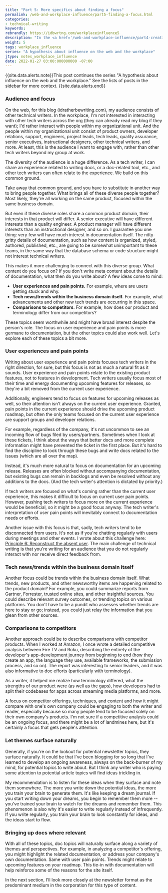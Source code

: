 ```yaml
---
title: "Part 5: More specifics about finding a focus"
permalink: /web-and-workplace-influence/part5-finding-a-focus.html
categories:
- technical-writing
keywords:
rebrandly: https://idbwrtng.com/workplaceinfluence5
description: "In the <a href='/web-and-workplace-influence/part4-creating-engaging-content.html'>previous post</a>, I debated about the type of content that engages an audience versus the type of content engages the writer. I said  the thinking/writing process is probably more valuable than the subject, but also that the subject should be something you, the writer, should be naturally drawn to because you'll be most productive being in that space. At the same time, if you want to engage a particular audience, you need to find topics that both you and the audience resonate with, which might be challenging. In this section, I'll get a little more down-to-earth about my audience and focus."
weight: 5
tags: workplace_influence
series: "A hypothesis about influence on the web and the workplace"
jtype: notes_workplace_influence
date: 2022-01-27 03:00:000000000 -07:00
---
```


{{site.data.alerts.note}}This post continues the series "A hypothesis about influence on the web and the workplace." See the lists of posts in the sidebar for more context. {{site.data.alerts.end}}

### Audience and focus

On the web, for this blog (idratherbewriting.com), my audience consists of other technical writers. In the workplace, I'm not interested in interacting with other tech writers across the org (they can already read my blog if they want); I'd rather interact with people within my organizational unit. And the people within my organizational unit consist of product owners, developer relations, support, engineers, project leads, tech leads, quality assurance, senior executives, instructional designers, other technical writers, and more. At least, this is the audience I want to engage with, rather than other tech writers beyond my group at work.

The diversity of the audience is a huge difference. As a tech writer, I can share an experience related to writing docs, or a doc-related tool, etc., and other tech writers can often relate to the experience. We build on this common ground.

Take away that common ground, and you have to substitute in another way to bring people together. What brings all of these diverse people together? Most likely, they're all working on the same product, focused within the same business domain.

But even if these diverse roles share a common product domain, their interests in that product will differ. A senior executive will have different interests than a quality engineer. A product manager will have different interests than an instructional designer, and so on. I guarantee you one thing: very few will have much interest in documentation itself. The nitty-gritty details of documentation, such as how content is organized, styled, authored, published, etc., are going to be somewhat unimportant to these teams, in the same way that the database schema or code structure might not interest technical writers.

This makes it more challenging to connect with this diverse group. What content do you focus on? If you don't write meta content about the details of documentation, what then do you write about? A few ideas come to mind:

* **User experiences and pain points.** For example, where are users getting stuck and why.
* **Tech news/trends within the business domain itself.** For example, what advancements and other new tech trends are occurring in this space.
* **Comparisons to competitors**. For example, how does our product and terminology differ from our competitors?

These topics seem worthwhile and might have broad interest despite the person's role. The focus on user experience and pain points is more germane to documentation, but the other topics could also work well. Let's explore each of these topics a bit more.

### User experiences and pain points

Writing about user experience and pain points focuses tech writers in the right direction, for sure, but this focus is not as much a natural fit as it sounds. User experience and pain points relate to the existing product features, not to features in development. Tech writers usually focus most of their time and energy documenting upcoming features for releases, so they're a bit removed from the current user experience.

Additionally, engineers tend to focus on features for upcoming releases as well, so their attention isn't always on the current user experience. Granted, pain points in the current experience should drive the upcoming product roadmap, but often the only teams focused on the current user experience are support groups and developer relations.

For example, regardless of the company, it's not uncommon to see an incoming flow of bugs filed by users/partners. Sometimes when I look at these tickets, I think about the ways that better docs and more complete information might have prevented the ticket in the first place. But it's hard to find the discipline to look through these bugs and write docs related to the issues (which are all over the map).

Instead, it's much more natural to focus on documentation for an upcoming release. Releases are often blocked without accompanying documentation, but existing bugs can remain in backlogs and even be resolved without any additions to the docs. (And the tech writer's attention is dictated by priority.)

If tech writers are focused on what's coming rather than the current user experience, this makes it difficult to focus on current user pain points. However, pushing tech writers to focus more on the current experience would be beneficial, so it might be a good focus anyway. The tech writer's interpretation of user pain points will inevitably connect to documentation needs or efforts.

Another issue with this focus is that, sadly, tech writers tend to be disconnected from users. It's not as if you're chatting regularly with users during meetings and other events. I wrote about this challenge here: [Principle 6: Reconstruct the absent user](https://idratherbewriting.com/simplifying-complexity/reconstructing-the-absent-user.html). The main challenge of technical writing is that you're writing for an audience that you do not regularly interact with nor receive direct feedback from.

### Tech news/trends within the business domain itself

Another focus could be trends within the business domain itself. What trends, new products, and other newsworthy items are happening related to the product domain? For example, you could summarize reports from Gartner, Forrester, trusted online sites, and other insightful sources. You could describe relevant survey outcomes, or trending topics on various platforms. You don't have to be a pundit who assesses whether trends are here to stay or go; instead, you could just relay the information that you glean from other sources.

### Comparisons to competitors

Another approach could be to describe comparisons with competitor products. When I worked at Amazon, I once wrote a detailed competitive analysis between Fire TV and Roku, describing the entirety of the developer's app-development journey from beginning to end (how they create an app, the language they use, available frameworks, the submission process, and so on). The report was interesting to senior leaders, and it was also informative to doc efforts (particularly with terminology).

As a writer, it helped me realize how terminology differed, what the strengths of our product were (as well as the gaps), how developers had to split their codebases for apps across streaming media platforms, and more.

A focus on competitor offerings, techniques, and content and how it might compare with one's own company could be engaging to both the writer and reader, especially because so many people tend to be focused solely on their own company's products. I'm not sure if a competitive analysis could be an ongoing focus, and there might be a lot of landmines here, but it's certainly a focus that gets people's attention.

### Let themes surface naturally

Generally, if you're on the lookout for potential newsletter topics, they surface naturally. It could be that I've been blogging for so long that I've learned to develop an ongoing awareness, always on the back-burner of my mind, for potential topics to write about. But I think any writer who is paying some attention to potential article topics will find ideas trickling in.

My recommendation is to listen for these ideas when they surface and note them somewhere. The more you write down the potential ideas, the more you train your brain to generate them. It's like keeping a dream journal. If you start writing down your dreams, you begin to remember them more -- you've trained your brain to watch for the dreams and remember them. This phenomenon is also why it's easier to write regularly instead of infrequently. If you write regularly, you train your brain to look constantly for ideas, and the ideas start to flow.

### Bringing up docs where relevant

With all of these topics, doc topics will naturally surface along a variety of themes and perspectives. For example, in analyzing a competitor's offering, you might highlight the related documentation, or address your company's own documentation. Same with user pain points. Trends might relate to upcoming features on your roadmap. This tie-in with documentation will help reinforce some of the reasons for the site itself.

In the next section, I'll look more closely at the newsletter format as the predominant medium in the corporation for this type of content.
